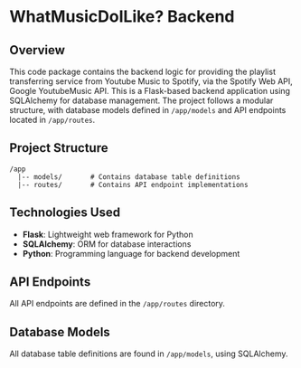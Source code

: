 # WhatMusicDoILike? Backend

## Overview
This code package contains the backend logic for providing the playlist transferring service from Youtube Music to Spotify, via the Spotify Web API, Google YoutubeMusic API. This is a Flask-based backend application using SQLAlchemy for database management. The project follows a modular structure, with database models defined in `/app/models` and API endpoints located in `/app/routes`.

## Project Structure
```
/app
  |-- models/       # Contains database table definitions
  |-- routes/       # Contains API endpoint implementations

```

## Technologies Used
- **Flask**: Lightweight web framework for Python
- **SQLAlchemy**: ORM for database interactions
- **Python**: Programming language for backend development

## API Endpoints
All API endpoints are defined in the `/app/routes` directory.

## Database Models
All database table definitions are found in `/app/models`, using SQLAlchemy.
